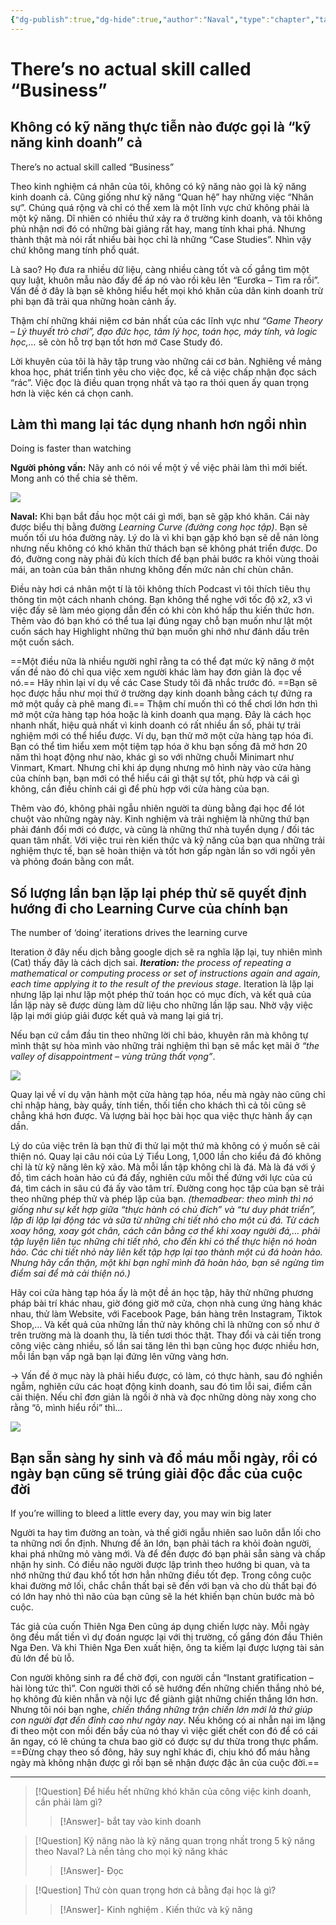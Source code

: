 ```yaml
---
{"dg-publish":true,"dg-hide":true,"author":"Naval","type":"chapter","tags":["rich","Naval"],"title":"18. Không có kỹ năng thực tiễn nào được gọi là “kỹ năng kinh doanh” cả","permalink":"/ban-than/books/lam-giau-khong-can-may-man-naval/18-khong-co-ky-nang-thuc-tien-nao-duoc-goi-la-ky-nang-kinh-doanh-ca/","hide":true,"dgPassFrontmatter":true}
---
```


# There’s no actual skill called “Business”

## Không có kỹ năng thực tiễn nào được gọi là “kỹ năng kinh doanh” cả
There’s no actual skill called “Business”  

Theo kinh nghiệm cá nhân của tôi, không có kỹ năng nào gọi là kỹ năng kinh doanh cả. Cũng giống như kỹ năng “Quan hệ” hay những việc “Nhân sự”. Chúng quá rộng và chỉ có thể xem là một lĩnh vực chứ không phải là một kỹ năng. Dĩ nhiên có nhiều thứ xảy ra ở trường kinh doanh, và tôi không phủ nhận nơi đó có những bài giảng rất hay, mang tính khai phá. Nhưng thành thật mà nói rất nhiều bài học chỉ là những “Case Studies”. Nhìn vậy chứ không mang tính phổ quát.

Là sao? Họ đưa ra nhiều dữ liệu, càng nhiều càng tốt và cố gắng tìm một quy luật, khuôn mẫu nào đấy để áp nó vào rồi kêu lên “Eurơka – Tìm ra rồi”. Vấn đề ở đây là bạn sẽ không hiểu hết mọi khó khăn của dân kinh doanh trừ phi bạn đã trải qua những hoàn cảnh ấy.

Thậm chí những khái niệm cơ bản nhất của các lĩnh vực như *“Game Theory – Lý thuyết trò chơi”, đạo đức học, tâm lý học, toán học, máy tính, và logic học,…* sẽ còn hỗ trợ bạn tốt hơn mớ Case Study đó.

Lời khuyên của tôi là hãy tập trung vào những cái cơ bản. Nghiêng về mảng khoa học, phát triển tình yêu cho việc đọc, kể cả việc chấp nhận đọc sách “rác”. Việc đọc là điều quan trọng nhất và tạo ra thói quen ấy quan trọng hơn là việc kén cá chọn canh.

## Làm thì mang lại tác dụng nhanh hơn ngồi nhìn
Doing is faster than watching

**Người phỏng vấn:** Nãy anh có nói về một ý về việc phải làm thì mới biết. Mong anh có thể chia sẻ thêm.

![](https://i.imgur.com/JFI7lED.png)

**Naval:** Khi bạn bắt đầu học một cái gì mới, bạn sẽ gặp khó khăn. Cái này được biểu thị bằng đường *Learning Curve (đường cong học tập)*. Bạn sẽ muốn tối ưu hóa đường này. Lý do là vì khi bạn gặp khó bạn sẽ dễ nản lòng nhưng nếu không có khó khăn thử thách bạn sẽ không phát triển được. Do đó, đường cong này phải đủ kích thích để bạn phải bước ra khỏi vùng thoải mái, an toàn của bản thân nhưng không đến mức nản chí chùn chân.

Điều này hơi cá nhân một tí là tôi không thích Podcast vì tôi thích tiêu thụ thông tin một cách nhanh chóng. Bạn không thể nghe với tốc độ x2, x3 vì việc đấy sẽ làm méo giọng dẫn đến có khi còn khó hấp thu kiến thức hơn. Thêm vào đó bạn khó có thể tua lại đúng ngay chỗ bạn muốn như lật một cuốn sách hay Highlight những thứ bạn muốn ghi nhớ như đánh dấu trên một cuốn sách.

==Một điều nữa là nhiều người nghĩ rằng ta có thể đạt mức kỹ năng ở một vấn đề nào đó chỉ qua việc xem người khác làm hay đơn giản là đọc về nó.== Hãy nhìn lại ví dụ về các Case Study tôi đã nhắc trước đó. ==Bạn sẽ học được hầu như mọi thứ ở trường dạy kinh doanh bằng cách tự đứng ra mở một quầy cà phê mang đi.== Thậm chí muốn thì có thể chơi lớn hơn thì mở một cửa hàng tạp hóa hoặc là kinh doanh qua mạng. Đây là cách học nhanh nhất, hiệu quả nhất vì kinh doanh có rất nhiều ẩn số, phải tự trải nghiệm mới có thể hiểu được. Ví dụ, bạn thử mở một cửa hàng tạp hóa đi. Bạn có thể tìm hiểu xem một tiệm tạp hóa ở khu bạn sống đã mở hơn 20 năm thì hoạt động như nào, khác gì so với những chuỗi Minimart như Vinmart, Kmart. Nhưng chỉ khi áp dụng nhưng mô hình này vào cửa hàng của chính bạn, bạn mới có thể hiểu cái gì thật sự tốt, phù hợp và cái gì không, cần điều chỉnh cái gì để phù hợp với cửa hàng của bạn.

Thêm vào đó, không phải ngẫu nhiên người ta dùng bằng đại học để lót chuột vào những ngày này. Kinh nghiệm và trải nghiệm là những thứ bạn phải đánh đổi mới có được, và cũng là những thứ nhà tuyển dụng / đối tác quan tâm nhất. Với việc trui rèn kiến thức và kỹ năng của bạn qua những trải nghiệm thực tế, bạn sẽ hoàn thiện và tốt hơn gấp ngàn lần so với ngồi yên và phỏng đoán bằng con mắt.

## Số lượng lần bạn lặp lại phép thử sẽ quyết định hướng đi cho Learning Curve của chính bạn
The number of ‘doing’ iterations drives the learning curve  

Iteration ở đây nếu dịch bằng google dịch sẽ ra nghĩa lặp lại, tuy nhiên mình (Cat) thấy đây là cách dịch sai. ***Iteration:** the process of repeating a mathematical or computing process or set of instructions again and again, each time applying it to the result of the previous stage*. Iteration là lặp lại nhưng lặp lại như lặp một phép thử toán học có mục đích, và kết quả của lần lặp này sẽ được dùng làm dữ liệu cho những lần lặp sau. Nhờ vậy việc lặp lại mới giúp giải được kết quả và mang lại giá trị.

Nếu bạn cứ cắm đầu tin theo những lời chỉ bảo, khuyên răn mà không tự mình thật sự hòa mình vào những trải nghiệm thì bạn sẽ mắc kẹt mãi ở *“the valley of disappointment – vùng trũng thất vọng”*. 

![](https://i.imgur.com/2oYU9ED.png)

Quay lại về ví dụ vận hành một cửa hàng tạp hóa, nếu mà ngày nào cũng chỉ chỉ nhập hàng, bày quầy, tính tiền, thối tiền cho khách thì cả tôi cũng sẽ chẳng khá hơn được. Và lượng bài học bài học qua việc thực hành ấy cạn dần.

Lý do của việc trên là bạn thử đi thử lại một thứ mà không có ý muốn sẽ cải thiện nó. Quay lại câu nói của Lý Tiểu Long, 1,000 lần cho kiểu đá đó không chỉ là từ kỹ năng lên kỹ xảo. Mà mỗi lần tập không chỉ là đá. Mà là đá với ý đồ, tìm cách hoàn hảo cú đá đấy, nghiên cứu mỗi thế đứng với lực của cú đá, tìm cách in sâu cú đá ấy vào tâm trí. Đường cong học tập của bạn sẽ trải theo những phép thử và phép lặp của bạn. *(themadbear: theo mình thì nó giống như sự kết hợp giữa “thực hành có chủ đích” và “tư duy phát triển”, lặp đi lặp lại động tác và sữa từ những chi tiết nhỏ cho một cú đá. Từ cách xoay hông, xoay gót chân, cách cân bằng cơ thể khi xoay người đá,… phải tập luyện liên tục những chi tiết nhỏ, cho đến khi có thể thực hiện nó hoàn hảo. Các chi tiết nhỏ này liên kết tập hợp lại tạo thành một cú đá hoàn hảo. Nhưng hãy cẩn thận, một khi bạn nghĩ mình đã hoàn hảo, bạn sẽ ngừng tìm điểm sai để mà cải thiện nó.)*

Hãy coi cửa hàng tạp hóa ấy là một đề án học tập, hãy thử những phương pháp bài trí khác nhau, giờ đóng giờ mở cửa, chọn nhà cung ứng hàng khác nhau, thử làm Website, với Facebook Page, bán hàng trên Instagram, Tiktok Shop,… Và kết quả của những lần thử này không chỉ là những con số như ở trên trường mà là doanh thu, là tiền tươi thóc thật. Thay đổi và cải tiến trong công việc càng nhiều, số lần sai tăng lên thì bạn cũng học được nhiều hơn, mỗi lần bạn vấp ngã bạn lại đứng lên vững vàng hơn.

→ Vấn đề ở mục này là phải hiểu được, có làm, có thực hành, sau đó nghiền ngẫm, nghiên cứu các hoạt động kinh doanh, sau đó tìm lỗi sai, điểm cần cải thiện. Nếu chỉ đơn giản là ngồi ở nhà và đọc những dòng này xong cho rằng “ô, mình hiểu rồi” thì…

![](https://i.imgur.com/McD714J.gif)


## Bạn sẵn sàng hy sinh và đổ máu mỗi ngày, rồi có ngày bạn cũng sẽ trúng giải độc đắc của cuộc đời
If you’re willing to bleed a little every day, you may win big later  

Người ta hay tìm đường an toàn, và thế giới ngẫu nhiên sao luôn dẫn lối cho ta những nơi ổn định. Nhưng để ăn lớn, bạn phải tách ra khỏi đoàn người, khai phá những mỏ vàng mới. Và để đến được đó bạn phải sẵn sàng và chấp nhận hy sinh. Có điều não người được lập trình theo hướng bi quan, và ta nhớ những thứ đau khổ tốt hơn hẳn những điều tốt đẹp. Trong công cuộc khai đường mở lối, chắc chắn thất bại sẽ đến với bạn và cho dù thất bại đó có lớn hay nhỏ thì não của bạn cũng sẽ la hét khiến bạn chùn bước mà bỏ cuộc.

Tác giả của cuốn Thiên Nga Đen cũng áp dụng chiến lược này. Mỗi ngày ông đều mất tiền vì dự đoán ngược lại với thị trường, cố gắng đón đầu Thiên Nga Đen. Và khi Thiên Nga Đen xuất hiện, ông ta kiếm lại được lượng tài sản đủ lớn để bù lỗ.

Con người không sinh ra để chờ đợi, con người cần “Instant gratification – hài lòng tức thì”. Con người thời cổ sẽ hướng đến những chiến thắng nhỏ bé, họ không đủ kiên nhẫn và nội lực để giành giật những chiến thắng lớn hơn. Nhưng tôi nói bạn nghe, *chiến thắng những trận chiến lớn mới là thứ giúp con người đạt đến đỉnh cao như ngày nay*. Nếu không có ai nhẫn nại im lặng đi theo một con mồi đến bầy của nó thay vì việc giết chết con đó để có cái ăn ngay, có lẽ chúng ta chưa bao giờ có được sự dư thừa trong thực phẩm. ==Đừng chạy theo số đông, hãy suy nghĩ khác đi, chịu khó đổ máu hằng ngày mà không nhận được gì rồi bạn sẽ nhận được đặc ân của cuộc đời.==


---

> [!Question] Để hiểu hết những khó khăn của công việc kinh doanh, cần phải làm gì?
>> [!Answer]-
>> bắt tay vào kinh doanh

> [!Question] Kỹ năng nào là kỹ năng quan trọng nhất trong 5 kỹ năng theo Naval? Là nền tảng cho mọi kỹ năng khác
>> [!Answer]-
>> Đọc

> [!Question] Thứ còn quan trọng hơn cả bằng đại học là gì?
>> [!Answer]-
>> Kinh nghiệm
>> .
>> Kiến thức và kỹ năng


